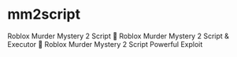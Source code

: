 # mm2script
Roblox Murder Mystery 2 Script 🚀 Roblox Murder Mystery 2 Script &amp; Executor 🚀 Roblox Murder Mystery 2 Script Powerful Exploit

